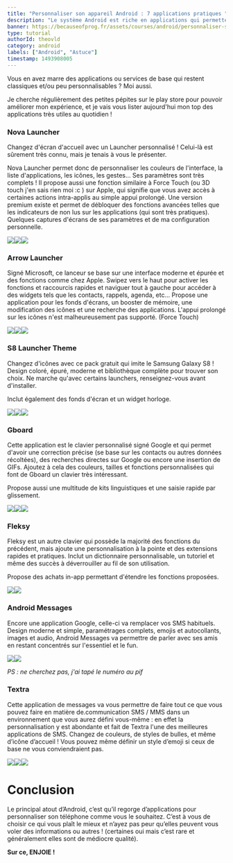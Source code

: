 ```yaml
---
title: "Personnaliser son appareil Android : 7 applications pratiques "
description: "Le système Android est riche en applications qui permettent de personnaliser comme vous voulez votre téléphone. Voici-en 7."
banner: https://becauseofprog.fr/assets/courses/android/personnaliser-son-appareil.jpg
type: tutorial
authorId: theovld
category: android
labels: ["Android", "Astuce"]
timestamp: 1493908005
---
```


Vous en avez marre des applications ou services de base qui restent classiques et/ou peu personnalisables ? Moi aussi.

 Je cherche régulièrement des petites pépites sur le play store pour pouvoir améliorer mon expérience, et je vais vous lister aujourd'hui mon top des applications très utiles au quotidien !


### Nova Launcher

 Changez d'écran d'accueil avec un Launcher personnalisé ! Celui-là est sûrement très connu, mais je tenais à vous le présenter.

 Nova Launcher permet donc de personnaliser les couleurs de l'interface, la liste d'applications, les icônes, les gestes… Ses paramètres sont très complets ! Il propose aussi une fonction similaire à Force Touch (ou 3D touch j'en sais rien moi :c ) sur Apple, qui signifie que vous avez accès à certaines actions intra-applis au simple appui prolongé. Une version premium existe et permet de débloquer des fonctions avancées telles que les indicateurs de non lus sur les applications (qui sont très pratiques). Quelques captures d'écrans de ses paramètres et de ma configuration personnelle.

 ![](https://lh5.googleusercontent.com/CC-RpAmdRngW0AFH1ZetgLtFt5N_kDXd2nwo_2_bIWhym7LXWohqmzxn_b0p79BVeYKyiM0ijxEVENbzfUz8Eg7DGzbNhlHTIWIjS56IsnQhM3qNSLHgyUPUsCQsQOZn8T1F47mb)![](https://lh6.googleusercontent.com/XwXOm4rennKjrfjchNIL-y1xGvrGdGntpsmq1eWVOJklmURv9-i0aOhOQ-KzglzPb-ZGnO9wMxpxDlxS7uGZPYp3DCdSWfY2H5s-oK54HDdM-h8EvvastHy4ZyZMF1jQS7AeE35c)**![](https://lh3.googleusercontent.com/bObI9-sWAwhEw2vsKQMn16ilmOKv3PdCxsXF2MiUCky82uymjgKYN25HuK3EEs18loNFBcNvf9DjIjcOW3xvA5FF06Mul3m86WuKXSrOExqvU6aRxvqyPD8usDtFAKUS8QyDrXCQ)**

### Arrow Launcher

 Signé Microsoft, ce lanceur se base sur une interface moderne et épurée et des fonctions comme chez Apple. Swipez vers le haut pour activer les fonctions et raccourcis rapides et naviguer tout à gauche pour accéder à des widgets tels que les contacts, rappels, agenda, etc… Propose une application pour les fonds d'écrans, un booster de mémoire, une modification des icônes et une recherche des applications. L'appui prolongé sur les icônes n'est malheureusement pas supporté. (Force Touch)

 ![](https://lh5.googleusercontent.com/JHwahe8mXjWnPha6j9lmcv3WL6OO_ovHWknHbvcw1v_h1zh0EMDJnxeEhfc6WeoqR-t8VZ74VV0h90LJqPEv9g4712EAfJiY-SPXicUEZNQyII0Mmk7Oh3HTlbJCtLs27HX9vIIS)![](https://lh4.googleusercontent.com/x0uqslai7gV2g0UIzSaJoDoiHdIv0oWy8s7Q2Q5SLCgS8IFMup0jNI8Ut5CYutENRv7GbMOTGqCaCt2R4HTJUEHxT65ULgnhmrHmzEV9ImOGqpf0Y7bvYTzbexF94uaWN-LHyik6)![](https://lh4.googleusercontent.com/Q43hNyat5ALxssb16npdOWmnow89_gohL0ygG-MrmAmhcnrWJsvetmO-FkZMgGN57ncgF-KWiGLUxkctQ8N-9O9Z0DU9N-bdPs8dOA2wqnNQsmyHm453hA9KfBhockMSOHE9cLql)

  

### S8 Launcher Theme

 Changez d'icônes avec ce pack gratuit qui imite le Samsung Galaxy S8 ! Design coloré, épuré, moderne et bibliothèque complète pour trouver son choix. Ne marche qu'avec certains launchers, renseignez-vous avant d'installer.

 Inclut également des fonds d'écran et un widget horloge.

 ![](https://lh3.googleusercontent.com/C0sgSQAXniqnCVTV-hPv0pnDaaIKsyoI7ZOG5bxhZQH_v-HnI4rzm2xH4vEXMaNoO6kMWyQJfJEQTVcI_sCrB81MRy1M92IcmCFoR-DKn3-tjcVzqfYvZj-0KH96fLdF_vPc6bzv)![](https://lh5.googleusercontent.com/OT__9UVZ8NfY8VE_900cFiS-PqZGh4MDV_Nq22P4J4YZw3X_zZbYm_taMCHn8UPZMqb9gc26DRRFjuQnXuTOUO7knOtluVI9Z9HuleXuA9x0Dhcy65Sx1oPvTcXUYSv_lAvuNP3r)![](https://lh3.googleusercontent.com/OfYh4iFa-2ZnTlFQTe-Qux4NodYnPWOnxZT_tuMRg74zn0YYdcdTqS1bLB_CfKiOvbHjJ8sVhOEUJJjm3CKMe2wEaOaQaknv0y28hLYy06qbK3VBo3EQTatUXXmLU6A3e_TqO1MS)

### Gboard

 Cette application est le clavier personnalisé signé Google et qui permet d'avoir une correction précise (se base sur les contacts ou autres données récoltées), des recherches directes sur Google ou encore une insertion de GIFs. Ajoutez à cela des couleurs, tailles et fonctions personnalisées qui font de Gboard un clavier très intéressant.

 Propose aussi une multitude de kits linguistiques et une saisie rapide par glissement.

 ![](https://lh3.googleusercontent.com/79GRdjnewBS-D9UR6sDMYQjXl5JfXwRW7L-RCcYqbjSBdLJkRfzr_jW2y3hazFtepffAO70_4sV3bpaL6xJpTHOQRFdS9anJa2dPz0grGxB5x_ZxKvP5OLeqZOd-FU-ojcvMiqAx)![](https://lh4.googleusercontent.com/k2_Di5OuzQGaBJYGZJJpysrV3IhRps94RcdO1fPn4eLJf2J_ft0IUlUZwjVbk10INa7yySBt12ZEceWodl165HOZIpflWIVJMEybx7mmvXUGLCmeKk0azWoxDU3XOxiPxH-6ge-1)**![](https://lh5.googleusercontent.com/NqYwueBfqoMKdQ8zVMESpi8vm4EKSOI9JAVjJ_dG-tdj9mNDeBKa3PI37bl-L5wF4xKStwmx4NuYiLJwxJ7Wyz05qQ2WuZhH--VDnd0lfkqQUYGfIHR585xRYuxq0hsjce10TfU0)**

### Fleksy

 Fleksy est un autre clavier qui possède la majorité des fonctions du précédent, mais ajoute une personnalisation à la pointe et des extensions rapides et pratiques. Inclut un dictionnaire personnalisable, un tutoriel et même des succès à déverrouiller au fil de son utilisation.

 Propose des achats in-app permettant d'étendre les fonctions proposées.

 ![](https://lh3.googleusercontent.com/SvfFqhYuRqtGB6mXre-D-xRkTzrFimC9oItCHRvYUCbGbYL_1iNhRyB6-Shk_RTPBha5dsoVBU36-mPBtP6qQOL0D4u2yNn6x58czbkQqmIZIy4NYd5CXWjoxEnz_S-ICPdlhxoA)![](https://lh3.googleusercontent.com/XQPSH0kYjr5srIG6f3kH7T0Wqgnzo8F-u0XI-uNz5LwonIVKoYiweoUR2C4hjHL0SxupE5cfryHADJ5vR8lLkD1qV4AW897F9YGCqRvlf2f6nqfhOZELQpaah78j7_blCgMtzYz4)

### Android Messages

 Encore une application Google, celle-ci va remplacer vos SMS habituels. Design moderne et simple, paramétrages complets, emojis et autocollants, images et audio, Android Messages va permettre de parler avec ses amis en restant concentrés sur l'essentiel et le fun.

 ![](https://lh6.googleusercontent.com/oeS8KvP6RjRwRar4M1pVVfHf0gjCb5pKsWy4JXEfogi3MXV171DGrKB3VOJrwqv8MUdbiJIn9UJPncja6A02vSC0haJAusjQ0yc8WJ4cV0f3WdeTKCsNA5K3oC5TlHvRCt07xYEQ)![](https://lh3.googleusercontent.com/_GH8bsw4W5sWpE0v51l8LW_oesWWRB2Ji5CpOgWSW-TqHQznKJPkxF60mkCtQ1iL61EF5jcf6i97SxLsKRKWAK_aD1z4sVZ1BjpoN49ARPzvQRdtJWqBA-cwXXWEM3WhvoNr6Q0F)

 *PS : ne cherchez pas, j'ai tapé le numéro au pif*

### Textra

 Cette application de messages va vous permettre de faire tout ce que vous pouvez faire en matière de.communication SMS / MMS dans un environnement que vous aurez défini vous-même : en effet la personnalisation y est abondante et fait de Textra l'une des meilleures applications de SMS. Changez de couleurs, de styles de bulles, et même d’icône d’accueil ! Vous pouvez même définir un style d’emoji si ceux de base ne vous conviendraient pas.

  

 ![](https://lh6.googleusercontent.com/3DHqgKxc4OQvhbA25ySQXYo5rEg3hWDgLLL7yZLj42Od-dMseDIxmlmYvoVu6hZ7u3C4xkF_15i725vUsyZbg7FRWcVnMGTEQ18avni7vRK3_PbrwwcdS-ZI6-DIYAAH4Cuv3U2S)![](https://lh6.googleusercontent.com/HhGkZMOhRCAZ05oy8fU8Z6L63GaFRG7QS03hKN7LlWQOH1CY86tUYe8laG97FHBTTQZ696apmx2p9_iw5v6Yt14Z1jSsNDeCQXAKUw3FxkrmK0XVumPFmPlrzlJvM35povIRTxHL)![](https://lh3.googleusercontent.com/MiMB-5dmXdTGVOzDF3wE01QbDYuJ-7YYL0MTQ96HshJKhO6XJ-0OfnNOetJnxidNXpzMYafF1zkFGc8ad-V1Llq7grv4hzXvFoEl-rziCEvC_wt_iiee8Yig7fM0mHuYRHH5hWmQ)

  

 Conclusion
==========

 Le principal atout d’Android, c’est qu’il regorge d’applications pour personnaliser son téléphone comme vous le souhaitez. C’est à vous de choisir ce qui vous plaît le mieux et n’ayez pas peur qu’elles peuvent vous voler des informations ou autres ! (certaines oui mais c’est rare et généralement elles sont de médiocre qualité).

 **Sur ce, ENJOIE !**

